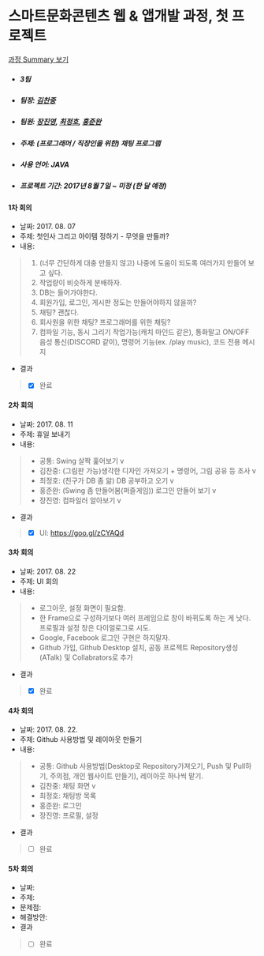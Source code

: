 # 스마트문화콘텐츠 웹 & 앱개발 과정, 첫 프로젝트 #
[과정 Summary 보기](https://chanjungkim.github.io/study/androidstudy/)
* ##### 3팀
* ##### 팀장: [김찬중](https://www.linkedin.com/in/chanjungkim/)
* ##### 팀원: [장진영](https://github.com/jinyoung1105), [최정호](https://github.com/odoria), [홍준완](https://github.com/hongjunwan) 
* ##### 주제: (프로그래머 / 직장인을 위한) 채팅 프로그램
* ##### 사용 언어: JAVA
* ##### 프로젝트 기간: 2017년 8월 7일 ~ 미정 (한 달 예정)

#### 1차 회의
* 날짜: 2017. 08. 07
* 주제: 첫인사 그리고 아이템 정하기 - 무엇을 만들까?
* 내용:
> 1. (너무 간단하게 대충 만들지 않고) 나중에 도움이 되도록 여러가지 만들어 보고 싶다.
> 2. 작업량이 비슷하게 분배하자.
> 3. DB는 들어가야한다.
> 4. 회원가입, 로그인, 게시판 정도는 만들어야하지 않을까?
> 5. 채팅? 괜찮다.
> 6. 회사원을 위한 채팅? 프로그래머를 위한 채팅?
> 7. 컴파일 기능, 동시 그리기 작업가능(캐치 마인드 같은), 통화말고 ON/OFF 음성 통신(DISCORD 같이), 명령어 기능(ex. /play music), 코드 전용 메시지
* 결과
> - [X] 완료

#### 2차 회의
* 날짜: 2017. 08. 11
* 주제: 휴일 보내기
* 내용: 
> * 공통: Swing 살짝 훑어보기 v
> * 김찬중: (그림판 가능)생각한 디자인 가져오기 + 명령어, 그림 공유 등 조사 v
> * 최정호: (친구가 DB 좀 앎) DB 공부하고 오기 v
> * 홍준완: (Swing 좀 만들어봄(퍼즐게임)) 로그인 만들어 보기 v
> * 장진영: 컴파일러 알아보기 v
* 결과
> - [X] UI: https://goo.gl/zCYAQd

#### 3차 회의
* 날짜: 2017. 08. 22
* 주제: UI 회의
* 내용: 
> * 로그아웃, 설정 화면이 필요함.
> * 한 Frame으로 구성하기보다 여러 프레임으로 창이 바뀌도록 하는 게 낫다. 프로필과 설정 창은 다이얼로그로 시도.
> * Google, Facebook 로그인 구현은 하지말자.
> * Github 가입, Github Desktop 설치, 공동 프로젝트 Repository생성(ATalk) 및 Collabrators로 추가
* 결과
> - [X] 완료

#### 4차 회의
* 날짜: 2017. 08. 22. 
* 주제: Github 사용방법 및 레이아웃 만들기
* 내용:
> * 공통: Github 사용방법(Desktop로 Repository가져오기, Push 및 Pull하기, 주의점, 개인 웹사이트 만들기), 레이아웃 하나씩 맡기.
> * 김찬중: 채팅 화면 v
> * 최정호: 채팅방 목록 
> * 홍준완: 로그인 
> * 장진영: 프로필, 설정
* 결과
> - [ ] 완료

#### 5차 회의
* 날짜: 
* 주제: 
* 문제점: 
* 해결방안:
* 결과
> - [ ] 완료
